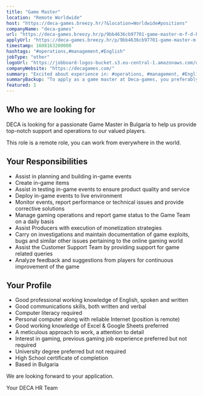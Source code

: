 ```yaml
---
title: "Game Master"
location: "Remote Worldwide"
host: "https://deca-games.breezy.hr/?&location=Worldwide#positions"
companyName: "deca-games"
url: "https://deca-games.breezy.hr/p/9bb4636cb97701-game-master-m-f-d-bulgaria"
applyUrl: "https://deca-games.breezy.hr/p/9bb4636cb97701-game-master-m-f-d-bulgaria/apply"
timestamp: 1608163200000
hashtags: "#operations,#management,#English"
jobType: "other"
logoUrl: "https://jobboard-logos-bucket.s3.eu-central-1.amazonaws.com/deca-games"
companyWebsite: "https://decagames.com/"
summary: "Excited about experience in: #operations, #management, #English? Check out this job post!"
summaryBackup: "To apply as a game master at Deca-games, you preferably need to have some knowledge of: #operations, #management, #office."
featured: 1
---
```


## Who we are looking for

DECA is looking for a passionate Game Master in Bulgaria to help us provide top-notch support and operations to our valued players.

This role is a remote role, you can work from everywhere in the world.

## Your Responsibilities

*   Assist in planning and building in-game events
*   Create in-game items
*   Assist in testing in-game events to ensure product quality and service
*   Deploy in-game events to live environment
*   Monitor events, report performance or technical issues and provide corrective solutions
*   Manage gaming operations and report game status to the Game Team on a daily basis
*   Assist Producers with execution of monetization strategies
*   Carry on investigations and maintain documentation of game exploits, bugs and similar other issues pertaining to the online gaming world
*   Assist the Customer Support Team by providing support for game related queries
*   Analyze feedback and suggestions from players for continuous improvement of the game

## Your Profile

*   Good professional working knowledge of English, spoken and written
*   Good communications skills, both written and verbal
*   Computer literacy required
*   Personal computer along with reliable Internet (position is remote)
*   Good working knowledge of Excel & Google Sheets preferred
*   A meticulous approach to work, a attention to detail
*   Interest in gaming, previous gaming job experience preferred but not required
*   University degree preferred but not required
*   High School certificate of completion
*   Based in Bulgaria

We are looking forward to your application.

Your DECA HR Team

